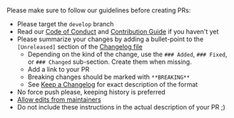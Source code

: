 Please make sure to follow our guidelines before creating PRs:
- Please target the `develop` branch
- Read our [Code of Conduct](./CODE_OF_CONDUCT.md) and [Contribution Guide](./CONTRIBUTING.md) if you haven't yet
- Please summarize your changes by adding a bullet-point to the `[Unreleased]` section of the [Changelog file](./CHANGELOG.md)
  - Depending on the kind of the change, use the `### Added`, `### Fixed`, or `### Changed` sub-section. Create them when missing.
  - Add a link to your PR
  - Breaking changes should be marked with `**BREAKING**`
  - See [Keep a Changelog](https://keepachangelog.com/en/1.0.0/) for exact description of the format
- No force push please, keeping history is preferred
- [Allow edits from maintainers](https://docs.github.com/en/pull-requests/collaborating-with-pull-requests/working-with-forks/allowing-changes-to-a-pull-request-branch-created-from-a-fork)
- Do not include these instructions in the actual description of your PR ;)
